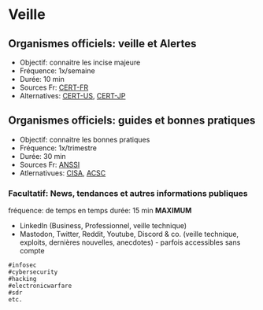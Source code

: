 # Veille


## Organismes officiels: veille et Alertes

* Objectif: connaitre les incise majeure
* Fréquence: 1x/semaine
* Durée: 10 min
* Sources Fr: [CERT-FR](https://www.cert.ssi.gouv.fr/)
* Alternatives: [CERT-US](https://www.cisa.gov/uscert/ncas), [CERT-JP](https://www.jpcert.or.jp/english/)


## Organismes officiels: guides et bonnes pratiques

* Objectif: connaitre les bonnes pratiques
* Fréquence: 1x/trimestre
* Durée: 30 min
* Sources Fr: [ANSSI](https://www.ssi.gouv.fr/)
* Atlernativues: [CISA](https://www.cisa.gov/), [ACSC](https://www.cyber.gov.au/)


### Facultatif: News, tendances et autres informations publiques

fréquence: de temps en temps
durée: 15 min **MAXIMUM**

* LinkedIn (Business, Professionnel, veille technique)
* Mastodon, Twitter, Reddit, Youtube, Discord & co. (veille technique, exploits, dernières nouvelles, anecdotes) - parfois accessibles sans compte

```
#infosec
#cybersecurity
#hacking
#electronicwarfare
#sdr
etc.
```
